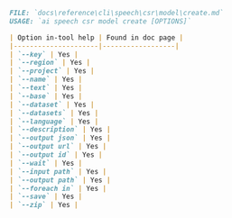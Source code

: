 ﻿```markdown
FILE: `docs\reference\cli\speech\csr\model\create.md`
USAGE: `ai speech csr model create [OPTIONS]`

| Option in-tool help | Found in doc page |
|---------------------|------------------|
| `--key` | Yes |
| `--region` | Yes |
| `--project` | Yes |
| `--name` | Yes |
| `--text` | Yes |
| `--base` | Yes |
| `--dataset` | Yes |
| `--datasets` | Yes |
| `--language` | Yes |
| `--description` | Yes |
| `--output json` | Yes |
| `--output url` | Yes |
| `--output id` | Yes |
| `--wait` | Yes |
| `--input path` | Yes |
| `--output path` | Yes |
| `--foreach in` | Yes |
| `--save` | Yes |
| `--zip` | Yes |
```
